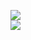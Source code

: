 [![](https://img.shields.io/badge/Made%20With-Github%20Spray-lightgrey.svg?style=for-the-badge&logo=github)](https://github.com/Annihil/github-spray#2373)  
[![](https://i.imgur.com/2DrTn0Z.gif)](https://github.com/Annihil/github-spray)
